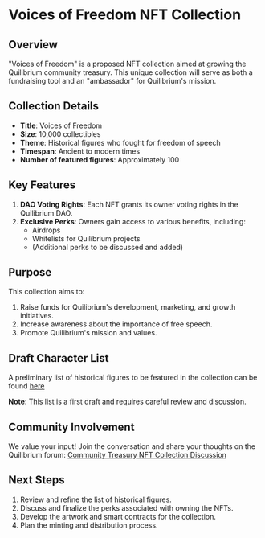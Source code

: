 # Voices of Freedom NFT Collection

## Overview

"Voices of Freedom" is a proposed NFT collection aimed at growing the Quilibrium community treasury. This unique collection will serve as both a fundraising tool and an "ambassador" for Quilibrium's mission.

## Collection Details

- **Title**: Voices of Freedom
- **Size**: 10,000 collectibles
- **Theme**: Historical figures who fought for freedom of speech
- **Timespan**: Ancient to modern times
- **Number of featured figures**: Approximately 100

## Key Features

1. **DAO Voting Rights**: Each NFT grants its owner voting rights in the Quilibrium DAO.
2. **Exclusive Perks**: Owners gain access to various benefits, including:
   - Airdrops
   - Whitelists for Quilibrium projects
   - (Additional perks to be discussed and added)

## Purpose

This collection aims to:
1. Raise funds for Quilibrium's development, marketing, and growth initiatives.
2. Increase awareness about the importance of free speech.
3. Promote Quilibrium's mission and values.

## Draft Character List

A preliminary list of historical figures to be featured in the collection can be found [here](https://github.com/lamat1111/Voices-of-Freedom/blob/main/characters.md)

**Note**: This list is a first draft and requires careful review and discussion.

## Community Involvement

We value your input! Join the conversation and share your thoughts on the Quilibrium forum:
[Community Treasury NFT Collection Discussion](https://quilibrium.discourse.group/t/community-treasury-nft-collection/355)

## Next Steps

1. Review and refine the list of historical figures.
2. Discuss and finalize the perks associated with owning the NFTs.
3. Develop the artwork and smart contracts for the collection.
4. Plan the minting and distribution process.
